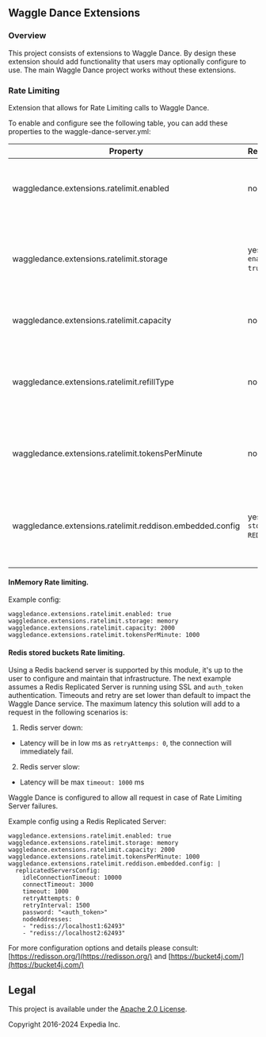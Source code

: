 ## Waggle Dance Extensions

### Overview
This project consists of extensions to Waggle Dance. By design these extension should add functionality that users may optionally configure to use. 
The main Waggle Dance project works without these extensions.

### Rate Limiting

Extension that allows for Rate Limiting calls to Waggle Dance.

To enable and configure see the following table, you can add these properties to the waggle-dance-server.yml:

  | Property | Required | Description |
  | --- | --- | --- |
  | waggledance.extensions.ratelimit.enabled | no | Whether the rate limiting extension is enabled. Default is `false` |
  | waggledance.extensions.ratelimit.storage | yes (if `enabled: true`) | The storage backend for the rate limiter, possible values `MEMORY` or `REDIS` |
  | waggledance.extensions.ratelimit.capacity | no | The capacity of the bucket. Default `2000` |
  | waggledance.extensions.ratelimit.refillType | no | The refill type, possible values `GREEDY` or `INTERVALLY`. Default is `GREEDY` |
  | waggledance.extensions.ratelimit.tokensPerMinute | no | The number of tokens to add to the bucket per minute. Default `1000` |
  | waggledance.extensions.ratelimit.reddison.embedded.config | yes (if `storage: REDIS`) | The configuration for Redisson client, can be added in a similar way as described [here](https://github.com/redisson/redisson/tree/master/redisson-spring-boot-starter#2-add-settings-into-applicationsettings-file) |

#### InMemory Rate limiting.

Example config:

```
waggledance.extensions.ratelimit.enabled: true
waggledance.extensions.ratelimit.storage: memory
waggledance.extensions.ratelimit.capacity: 2000
waggledance.extensions.ratelimit.tokensPerMinute: 1000
```

#### Redis stored buckets Rate limiting.

Using a Redis backend server is supported by this module, it's up to the user to configure and maintain that infrastructure. 
The next example assumes a Redis Replicated Server is running using SSL and `auth_token` authentication.
Timeouts and retry are set lower than default to impact the Waggle Dance service. 
The maximum latency this solution will add to a request in the following scenarios is: 
1. Redis server down:
  * Latency will be in low ms as `retryAttemps: 0`, the connection will immediately fail.
2. Redis server slow:
  * Latency will be max `timeout: 1000` ms
 
Waggle Dance is configured to allow all request in case of Rate Limiting Server failures.

Example config using a Redis Replicated Server:

```
waggledance.extensions.ratelimit.enabled: true
waggledance.extensions.ratelimit.storage: memory
waggledance.extensions.ratelimit.capacity: 2000
waggledance.extensions.ratelimit.tokensPerMinute: 1000
waggledance.extensions.ratelimit.reddison.embedded.config: |
  replicatedServersConfig:
    idleConnectionTimeout: 10000
    connectTimeout: 3000
    timeout: 1000
    retryAttempts: 0
    retryInterval: 1500
    password: "<auth_token>"
    nodeAddresses:
    - "rediss://localhost1:62493"
    - "rediss://localhost2:62493"
```

For more configuration options and details please consult: [https://redisson.org/](https://redisson.org/) and [https://bucket4j.com/](https://bucket4j.com/)


## Legal
This project is available under the [Apache 2.0 License](http://www.apache.org/licenses/LICENSE-2.0.html).

Copyright 2016-2024 Expedia Inc.